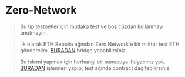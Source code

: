 # Zero-Network
> Bu tip testnetler için mutlaka test ve boş cüzdan kullanmayı unutmayın.

> İlk olarak ETH Sepolia ağından Zero Network'e bir miktar test ETH gönderelim. [BURADAN](https://bridge.zero.network/bridge) bridge yapabilirsiniz.

> Bu işlemi yapmak için herhangi bir sunucuya ihtiyacınız yok. [BURADAN](https://github.com/codespaces) işlemleri yapıp, test ağında contract dağıtabilirsiniz.

